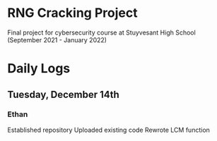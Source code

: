 # RNG Cracking Project

Final project for cybersecurity course at Stuyvesant High School (September 2021 - January 2022)

# Daily Logs

## Tuesday, December 14th
### Ethan
Established repository
Uploaded existing code
Rewrote LCM function